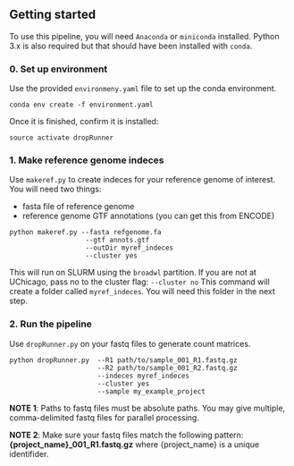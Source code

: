## Getting started

To use this pipeline, you will need `Anaconda` or `miniconda` installed. Python 3.x is also required but that should have been installed with `conda`.

### 0. Set up environment

Use the provided `environmeny.yaml` file to set up the conda environment.

```
conda env create -f environment.yaml
```

Once it is finished, confirm it is installed:

```
source activate dropRunner
```

### 1. Make reference genome indeces

Use `makeref.py` to create indeces for your reference genome of interest. You will need two things:

* fasta file of reference genome
* reference genome GTF annotations (you can get this from ENCODE)

```
python makeref.py --fasta refgenome.fa 
                   --gtf annots.gtf 
                   --outDir myref_indeces 
                   --cluster yes
```

This will run on SLURM using the `broadwl` partition. If you are not at UChicago, pass no to the cluster flag: `--cluster no`
This command will create a folder called `myref_indeces`. You will need this folder in the next step.

### 2. Run the pipeline

Use `dropRunner.py` on your fastq files to generate count matrices.

```
python dropRunner.py  --R1 path/to/sample_001_R1.fastq.gz 
                      --R2 path/to/sample_001_R2.fastq.gz 
                      --indeces myref_indeces
                      --cluster yes
                      --sample my_example_project
```


**NOTE 1**: Paths to fastq files must be absolute paths. You may give multiple, comma-delimited fastq files for parallel processing. 

**NOTE 2**: Make sure your fastq files match the following pattern: **{project_name}_001_R1.fastq.gz** where {project_name} is a unique identifider.

